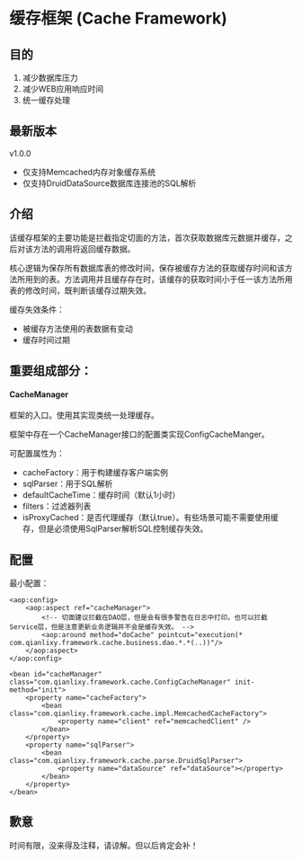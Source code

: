 # 缓存框架 (Cache Framework)
## 目的
1. 减少数据库压力
2. 减少WEB应用响应时间
3. 统一缓存处理

## 最新版本

v1.0.0

* 仅支持Memcached内存对象缓存系统
* 仅支持DruidDataSource数据库连接池的SQL解析

## 介绍
该缓存框架的主要功能是拦截指定切面的方法，首次获取数据库元数据并缓存，之后对该方法的调用将返回缓存数据。

核心逻辑为保存所有数据库表的修改时间，保存被缓存方法的获取缓存时间和该方法所用到的表。方法调用并且缓存存在时，该缓存的获取时间小于任一该方法所用表的修改时间，既判断该缓存过期失效。

缓存失效条件：

* 被缓存方法使用的表数据有变动
* 缓存时间过期

## 重要组成部分：
#### CacheManager

框架的入口。使用其实现类统一处理缓存。

框架中存在一个CacheManager接口的配置类实现ConfigCacheManger。

可配置属性为：

* cacheFactory：用于构建缓存客户端实例
* sqlParser：用于SQL解析
* defaultCacheTime：缓存时间（默认1小时）
* filters：过滤器列表
* isProxyCached：是否代理缓存（默认true）。有些场景可能不需要使用缓存，但是必须使用SqlParser解析SQL控制缓存失效。

## 配置

最小配置：

	<aop:config>
		<aop:aspect ref="cacheManager">
			<!-- 切面建议拦截在DAO层，但是会有很多警告在日志中打印。也可以拦截Service层，但是注意更新业务逻辑并不会是缓存失效。 -->
			<aop:around method="doCache" pointcut="execution(* com.qianlixy.framework.cache.business.dao.*.*(..))"/>
		</aop:aspect>
	</aop:config>
	
	<bean id="cacheManager" class="com.qianlixy.framework.cache.ConfigCacheManager" init-method="init">
		<property name="cacheFactory">
			<bean class="com.qianlixy.framework.cache.impl.MemcachedCacheFactory">
				<property name="client" ref="memcachedClient" />
			</bean>
		</property>
		<property name="sqlParser">
			<bean class="com.qianlixy.framework.cache.parse.DruidSqlParser">
				<property name="dataSource" ref="dataSource"></property>
			</bean>
		</property>
	</bean>
	
## 歉意
时间有限，没来得及注释，请谅解。但以后肯定会补！